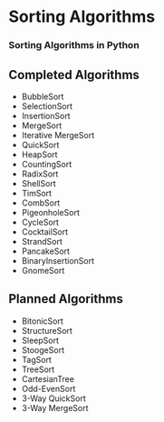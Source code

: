 # Sorting Algorithms

### Sorting Algorithms in Python

## Completed Algorithms
* BubbleSort
* SelectionSort
* InsertionSort
* MergeSort
* Iterative MergeSort
* QuickSort
* HeapSort
* CountingSort
* RadixSort
* ShellSort
* TimSort
* CombSort
* PigeonholeSort
* CycleSort
* CocktailSort
* StrandSort
* PancakeSort
* BinaryInsertionSort
* GnomeSort

## Planned Algorithms
* BitonicSort
* StructureSort
* SleepSort
* StoogeSort
* TagSort
* TreeSort
* CartesianTree
* Odd-EvenSort
* 3-Way QuickSort
* 3-Way MergeSort